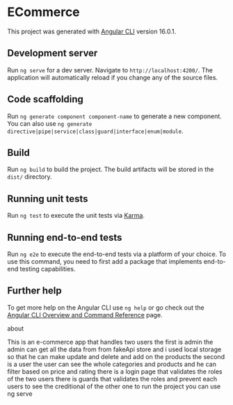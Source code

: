 # ECommerce

This project was generated with [Angular CLI](https://github.com/angular/angular-cli) version 16.0.1.

## Development server

Run `ng serve` for a dev server. Navigate to `http://localhost:4200/`. The application will automatically reload if you change any of the source files.

## Code scaffolding

Run `ng generate component component-name` to generate a new component. You can also use `ng generate directive|pipe|service|class|guard|interface|enum|module`.

## Build

Run `ng build` to build the project. The build artifacts will be stored in the `dist/` directory.

## Running unit tests

Run `ng test` to execute the unit tests via [Karma](https://karma-runner.github.io).

## Running end-to-end tests

Run `ng e2e` to execute the end-to-end tests via a platform of your choice. To use this command, you need to first add a package that implements end-to-end testing capabilities.

## Further help

To get more help on the Angular CLI use `ng help` or go check out the [Angular CLI Overview and Command Reference](https://angular.io/cli) page.

about 



This is an e-commerce app that handles two users the first is admin the admin can get all the data from from fakeApi store and i used local storage so that he can make update and delete and add on the products the second is a user the user can see the whole categories and products and he can filter based on price and rating there is a login page that validates the roles of the two users there is guards that validates the roles and prevent each users to see the creditional of the other one to run the project you can use ng serve

